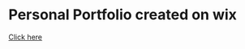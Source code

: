 <h1>Personal Portfolio created on wix </h1>
<a href="https://riya98012.wixstudio.com/my-portfolio">Click here</a>
